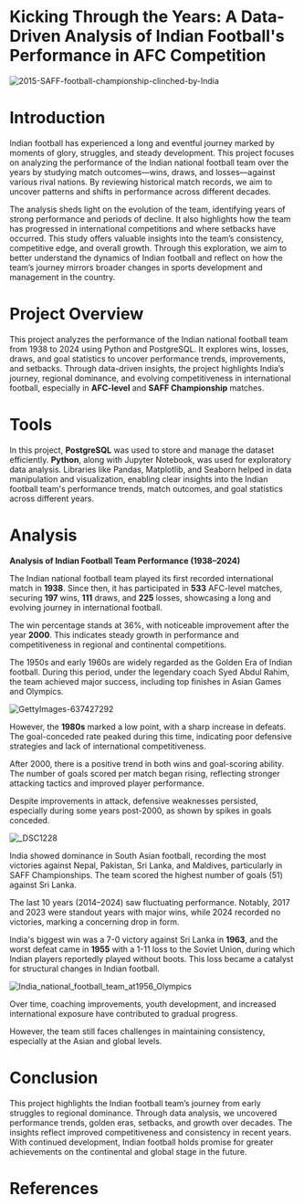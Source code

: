 # Kicking Through the Years: A Data-Driven Analysis of Indian Football's Performance in AFC Competition

![2015-SAFF-football-championship-clinched-by-India](https://github.com/user-attachments/assets/a585e724-10a4-4517-9c47-b31df2c1fa35)

# Introduction

Indian football has experienced a long and eventful journey marked by moments of glory, struggles, and steady development. This project focuses on analyzing the performance of the Indian national football team over the years by studying match outcomes—wins, draws, and losses—against various rival nations. By reviewing historical match records, we aim to uncover patterns and shifts in performance across different decades.

The analysis sheds light on the evolution of the team, identifying years of strong performance and periods of decline. It also highlights how the team has progressed in international competitions and where setbacks have occurred. This study offers valuable insights into the team’s consistency, competitive edge, and overall growth. Through this exploration, we aim to better understand the dynamics of Indian football and reflect on how the team’s journey mirrors broader changes in sports development and management in the country.

# Project Overview

This project analyzes the performance of the Indian national football team from 1938 to 2024 using Python and PostgreSQL. It explores wins, losses, draws, and goal statistics to uncover performance trends, improvements, and setbacks. Through data-driven insights, the project highlights India’s journey, regional dominance, and evolving competitiveness in international football, especially in **AFC-level** and **SAFF Championship** matches.

# Tools 

In this project, **PostgreSQL** was used to store and manage the dataset efficiently. **Python**, along with Jupyter Notebook, was used for exploratory data analysis. Libraries like Pandas, Matplotlib, and Seaborn helped in data manipulation and visualization, enabling clear insights into the Indian football team's performance trends, match outcomes, and goal statistics across different years.

# Analysis 

**Analysis of Indian Football Team Performance (1938–2024)**

The Indian national football team played its first recorded international match in **1938**. Since then, it has participated in **533** AFC-level matches, securing **197** wins, **111** draws, and **225** losses, showcasing a long and evolving journey in international football.

The win percentage stands at 36%, with noticeable improvement after the year **2000**. This indicates steady growth in performance and competitiveness in regional and continental competitions.

The 1950s and early 1960s are widely regarded as the Golden Era of Indian football. During this period, under the legendary coach Syed Abdul Rahim, the team achieved major success, including top finishes in Asian Games and Olympics.

![GettyImages-637427292](https://github.com/user-attachments/assets/2a0da741-e11f-403d-a657-5509b4045d9f)


However, the **1980s** marked a low point, with a sharp increase in defeats. The goal-conceded rate peaked during this time, indicating poor defensive strategies and lack of international competitiveness.

After 2000, there is a positive trend in both wins and goal-scoring ability. The number of goals scored per match began rising, reflecting stronger attacking tactics and improved player performance.

Despite improvements in attack, defensive weaknesses persisted, especially during some years post-2000, as shown by spikes in goals conceded.


![_DSC1228](https://github.com/user-attachments/assets/f417d574-bdd3-4031-90cf-65fe1033ba48)


India showed dominance in South Asian football, recording the most victories against Nepal, Pakistan, Sri Lanka, and Maldives, particularly in SAFF Championships. The team scored the highest number of goals (51) against Sri Lanka.

The last 10 years (2014–2024) saw fluctuating performance. Notably, 2017 and 2023 were standout years with major wins, while 2024 recorded no victories, marking a concerning drop in form.

India's biggest win was a 7-0 victory against Sri Lanka in **1963**, and the worst defeat came in **1955** with a 1-11 loss to the Soviet Union, during which Indian players reportedly played without boots. This loss became a catalyst for structural changes in Indian football.

![India_national_football_team_at1956_Olympics](https://github.com/user-attachments/assets/77f96a5b-359a-4b89-a4a4-b04e187d0f58)


Over time, coaching improvements, youth development, and increased international exposure have contributed to gradual progress.

However, the team still faces challenges in maintaining consistency, especially at the Asian and global levels.

# Conclusion

This project highlights the Indian football team’s journey from early struggles to regional dominance. Through data analysis, we uncovered performance trends, golden eras, setbacks, and growth over decades. The insights reflect improved competitiveness and consistency in recent years. With continued development, Indian football holds promise for greater achievements on the continental and global stage in the future.

# References


